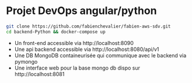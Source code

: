 # Projet DevOps angular/python

```bash
git clone https://github.com/fabienchevalier/fabien-aws-sdv.git
cd backend-Python && docker-compose up
```

- Un front-end accessible via http://localhost:8090
- Une api backend accessible via http://localhost:8080/api/v1
- Une DB MongoDB containeurisée qui communique avec le backend via pymongo
- Une interface web pour la base mongo db dispo sur http://localhost:8081
